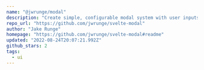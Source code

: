 ```yaml
---
name: "@jwrunge/modal"
description: "Create simple, configurable modal system with user inputs in Svelte."
repo_url: "https://github.com/jwrunge/svelte-modal"
author: "Jake Runge"
homepage: "https://github.com/jwrunge/svelte-modal#readme"
updated: "2022-08-24T20:07:21.992Z"
github_stars: 2
tags: 
  - ui
---
```

